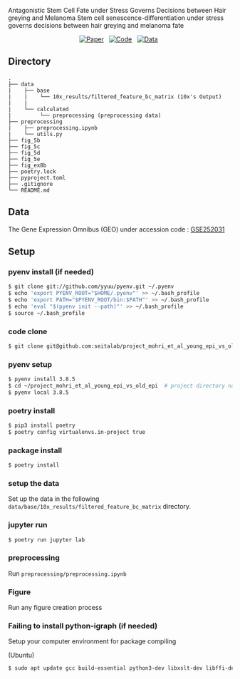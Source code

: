 Antagonistic Stem Cell Fate under Stress Governs Decisions between Hair greying and Melanoma
Stem cell senescence-differentiation under stress governs decisions between hair greying and melanoma fate

<div align="center">

[![Paper](https://img.shields.io/badge/Paper-Red.svg)]()&nbsp;&nbsp;
[![Code](https://img.shields.io/badge/Project-Code-2196F3.svg)](https://github.com/seitalab/project_mohri_et_al_young_epi_vs_old_epi/)&nbsp;&nbsp;
[![Data](https://img.shields.io/badge/Project-Data-009688.svg)](https://www.ncbi.nlm.nih.gov/geo/query/acc.cgi?acc=GSE252031)&nbsp;&nbsp;
</div>

## Directory

    .
    ├── data  
    |    ├── base
    |    |    └── 10x_results/filtered_feature_bc_matrix (10x's Output)
    |    | 
    |    └── calculated
    |         └── preprocessing (preprocessing data)
    ├── preprocessing
    |    ├── preprocessing.ipynb
    |    └── utils.py
    ├── fig_5b
    ├── fig_5c
    ├── fig_5d
    ├── fig_5e
    ├── fig_ex8b
    ├── poetry.lock  
    ├── pyproject.toml
    ├── .gitignore  
    └── README.md  

## Data
The Gene Expression Omnibus (GEO) under accession code : [GSE252031](https://www.ncbi.nlm.nih.gov/geo/query/acc.cgi?acc=GSE252031)

## Setup
### pyenv install (if needed)
```sh
$ git clone git://github.com/yyuu/pyenv.git ~/.pyenv  
$ echo 'export PYENV_ROOT="$HOME/.pyenv"' >> ~/.bash_profile  
$ echo 'export PATH="$PYENV_ROOT/bin:$PATH"' >> ~/.bash_profile  
$ echo 'eval "$(pyenv init --path)"' >> ~/.bash_profile  
$ source ~/.bash_profile  
```

### code clone
```sh
$ git clone git@github.com:seitalab/project_mohri_et_al_young_epi_vs_old_epi.git
```


### pyenv setup  
```sh
$ pyenv install 3.8.5  
$ cd ~/project_mohri_et_al_young_epi_vs_old_epi  # project directory name  
$ pyenv local 3.8.5  
```


### poetry install
```sh
$ pip3 install poetry
$ poetry config virtualenvs.in-project true
```


### package install
```sh
$ poetry install  
```  

### setup the data
Set up the data in the following `data/base/10x_results/filtered_feature_bc_matrix` directory.


### jupyter run 
```sh
$ poetry run jupyter lab  
```


### preprocessing 
Run `preprocessing/preprocessing.ipynb`


### Figure
Run any figure creation process


### Failing to install python-igraph (if needed)  
Setup your computer environment for package compiling

(Ubuntu)
```sh
$ sudo apt update gcc build-essential python3-dev libxslt-dev libffi-dev libssl-dev libxml2 libxml2-dev zlib1g-dev
```

